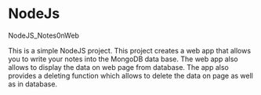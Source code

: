 # NodeJs
NodeJS_Notes0nWeb

This is a simple NodeJS project.
This project creates a web app that allows you to write your notes into the MongoDB data base.
The web app also allows to display the data on web page from database.
The app also provides a deleting function which allows to delete the data on page as well as in database.
